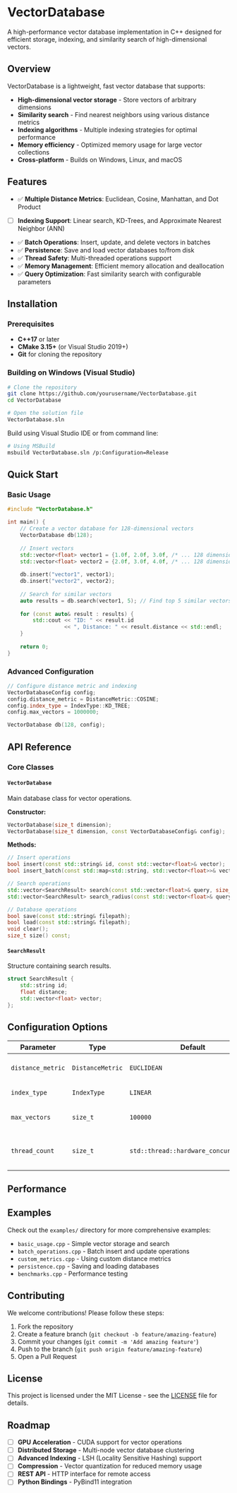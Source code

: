 # VectorDatabase

A high-performance vector database implementation in C++ designed for efficient storage, indexing, and similarity search of high-dimensional vectors.

## Overview

VectorDatabase is a lightweight, fast vector database that supports:
- **High-dimensional vector storage** - Store vectors of arbitrary dimensions
- **Similarity search** - Find nearest neighbors using various distance metrics
- **Indexing algorithms** - Multiple indexing strategies for optimal performance
- **Memory efficiency** - Optimized memory usage for large vector collections
- **Cross-platform** - Builds on Windows, Linux, and macOS

## Features

- ✅ **Multiple Distance Metrics**: Euclidean, Cosine, Manhattan, and Dot Product
- [ ] **Indexing Support**: Linear search, KD-Trees, and Approximate Nearest Neighbor (ANN)
- ✅ **Batch Operations**: Insert, update, and delete vectors in batches
- ✅ **Persistence**: Save and load vector databases to/from disk
- ✅ **Thread Safety**: Multi-threaded operations support
- ✅ **Memory Management**: Efficient memory allocation and deallocation
- ✅ **Query Optimization**: Fast similarity search with configurable parameters

## Installation

### Prerequisites

- **C++17** or later
- **CMake 3.15+** (or Visual Studio 2019+)
- **Git** for cloning the repository

### Building on Windows (Visual Studio)

```bash
# Clone the repository
git clone https://github.com/yourusername/VectorDatabase.git
cd VectorDatabase

# Open the solution file
VectorDatabase.sln
```

Build using Visual Studio IDE or from command line:
```bash
# Using MSBuild
msbuild VectorDatabase.sln /p:Configuration=Release
```

## Quick Start

### Basic Usage

```cpp
#include "VectorDatabase.h"

int main() {
    // Create a vector database for 128-dimensional vectors
    VectorDatabase db(128);
    
    // Insert vectors
    std::vector<float> vector1 = {1.0f, 2.0f, 3.0f, /* ... 128 dimensions */};
    std::vector<float> vector2 = {2.0f, 3.0f, 4.0f, /* ... 128 dimensions */};
    
    db.insert("vector1", vector1);
    db.insert("vector2", vector2);
    
    // Search for similar vectors
    auto results = db.search(vector1, 5); // Find top 5 similar vectors
    
    for (const auto& result : results) {
        std::cout << "ID: " << result.id 
                  << ", Distance: " << result.distance << std::endl;
    }
    
    return 0;
}
```

### Advanced Configuration

```cpp
// Configure distance metric and indexing
VectorDatabaseConfig config;
config.distance_metric = DistanceMetric::COSINE;
config.index_type = IndexType::KD_TREE;
config.max_vectors = 1000000;

VectorDatabase db(128, config);
```

## API Reference

### Core Classes

#### `VectorDatabase`
Main database class for vector operations.

**Constructor:**
```cpp
VectorDatabase(size_t dimension);
VectorDatabase(size_t dimension, const VectorDatabaseConfig& config);
```

**Methods:**
```cpp
// Insert operations
bool insert(const std::string& id, const std::vector<float>& vector);
bool insert_batch(const std::map<std::string, std::vector<float>>& vectors);

// Search operations
std::vector<SearchResult> search(const std::vector<float>& query, size_t k);
std::vector<SearchResult> search_radius(const std::vector<float>& query, float radius);

// Database operations
bool save(const std::string& filepath);
bool load(const std::string& filepath);
void clear();
size_t size() const;
```

#### `SearchResult`
Structure containing search results.

```cpp
struct SearchResult {
    std::string id;
    float distance;
    std::vector<float> vector;
};
```

## Configuration Options

| Parameter | Type | Default | Description |
|-----------|------|---------|-------------|
| `distance_metric` | `DistanceMetric` | `EUCLIDEAN` | Distance calculation method |
| `index_type` | `IndexType` | `LINEAR` | Indexing algorithm |
| `max_vectors` | `size_t` | `100000` | Maximum number of vectors |
| `thread_count` | `size_t` | `std::thread::hardware_concurrency()` | Number of threads for parallel operations |

## Performance

## Examples

Check out the `examples/` directory for more comprehensive examples:

- `basic_usage.cpp` - Simple vector storage and search
- `batch_operations.cpp` - Batch insert and update operations
- `custom_metrics.cpp` - Using custom distance metrics
- `persistence.cpp` - Saving and loading databases
- `benchmarks.cpp` - Performance testing

## Contributing

We welcome contributions! Please follow these steps:

1. Fork the repository
2. Create a feature branch (`git checkout -b feature/amazing-feature`)
3. Commit your changes (`git commit -m 'Add amazing feature'`)
4. Push to the branch (`git push origin feature/amazing-feature`)
5. Open a Pull Request


## License

This project is licensed under the MIT License - see the [LICENSE](LICENSE) file for details.

## Roadmap

- [ ] **GPU Acceleration** - CUDA support for vector operations
- [ ] **Distributed Storage** - Multi-node vector database clustering
- [ ] **Advanced Indexing** - LSH (Locality Sensitive Hashing) support
- [ ] **Compression** - Vector quantization for reduced memory usage
- [ ] **REST API** - HTTP interface for remote access
- [ ] **Python Bindings** - PyBind11 integration
